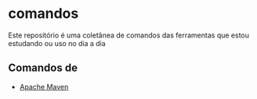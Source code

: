 # comandos
Este repositório é uma coletânea de comandos das ferramentas que estou estudando ou uso no dia a dia

## Comandos de

- [Apache Maven](https://github.com/oluizleme/comandos/blob/main/Apache_Maven.md)
